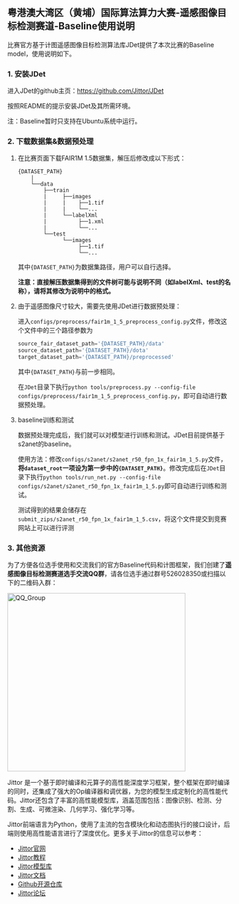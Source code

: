 ## 粤港澳大湾区（黄埔）国际算法算力大赛-遥感图像目标检测赛道-Baseline使用说明

比赛官方基于计图遥感图像目标检测算法库JDet提供了本次比赛的Baseline model，使用说明如下。

### 1. 安装JDet

进入JDet的github主页：https://github.com/Jittor/JDet

按照README的提示安装JDet及其所需环境。

注：Baseline暂时只支持在Ubuntu系统中运行。

### 2. 下载数据集&数据预处理

1. 在比赛页面下载FAIR1M 1.5数据集，解压后修改成以下形式：

    ```
    {DATASET_PATH}
        |
        └──data 
            ├──train
            |     ├──images
            |     |    ├──1.tif
            |     |    └──...
            |     └──labelXml
            |          ├──1.xml
            |          └──...
            └──test
                  └──images
                       ├──1.tif
                       └──...
    ```

    其中`{DATASET_PATH}`为数据集路径，用户可以自行选择。

    **注意：直接解压数据集得到的文件树可能与说明不同（如labelXml、test的名称），请将其修改为说明中的格式。**

2. 由于遥感图像尺寸较大，需要先使用JDet进行数据预处理：

    进入`configs/preprocess/fair1m_1_5_preprocess_config.py`文件，修改这个文件中的三个路径参数为

    ```python
    source_fair_dataset_path='{DATASET_PATH}/data'
    source_dataset_path='{DATASET_PATH}/dota'
    target_dataset_path='{DATASET_PATH}/preprocessed'
    ```

    其中`{DATASET_PATH}`与前一步相同。

    在`JDet`目录下执行`python tools/preprocess.py --config-file configs/preprocess/fair1m_1_5_preprocess_config.py`，即可自动进行数据预处理。

3. baseline训练和测试

    数据预处理完成后，我们就可以对模型进行训练和测试。JDet目前提供基于s2anet的baseline。

    使用方法：修改`configs/s2anet/s2anet_r50_fpn_1x_fair1m_1_5.py`文件，**将`dataset_root`一项设为第一步中的`{DATASET_PATH}`**。修改完成后在`JDet`目录下执行`python tools/run_net.py --config-file configs/s2anet/s2anet_r50_fpn_1x_fair1m_1_5.py`即可自动进行训练和测试。

    测试得到的结果会储存在`submit_zips/s2anet_r50_fpn_1x_fair1m_1_5.csv`，将这个文件提交到竞赛网站上可以进行评测


### 3. 其他资源
为了方便各位选手使用和交流我们的官方Baseline代码和计图框架，我们创建了**遥感图像目标检测赛道选手交流QQ群**，请各位选手通过群号526028350或扫描以下的二维码入群：

<img src="https://user-images.githubusercontent.com/73881739/183240213-5b0ef70f-e11e-4d1c-bb3c-87c4e8a987f3.jpg" alt="QQ_Group" width="400"/>


Jittor 是一个基于即时编译和元算子的高性能深度学习框架，整个框架在即时编译的同时，还集成了强大的Op编译器和调优器，为您的模型生成定制化的高性能代码。Jittor还包含了丰富的高性能模型库，涵盖范围包括：图像识别、检测、分割、生成、可微渲染、几何学习、强化学习等。

Jittor前端语言为Python，使用了主流的包含模块化和动态图执行的接口设计，后端则使用高性能语言进行了深度优化。更多关于Jittor的信息可以参考：
*  [Jittor官网](https://cg.cs.tsinghua.edu.cn/jittor/)
*  [Jittor教程](https://cg.cs.tsinghua.edu.cn/jittor/tutorial/)
*  [Jittor模型库](https://cg.cs.tsinghua.edu.cn/jittor/resources/)
*  [Jittor文档](https://cg.cs.tsinghua.edu.cn/jittor/assets/docs/index.html)
*  [Github开源仓库](https://github.com/jittor/jittor)
*  [Jittor论坛](https://discuss.jittor.org)

